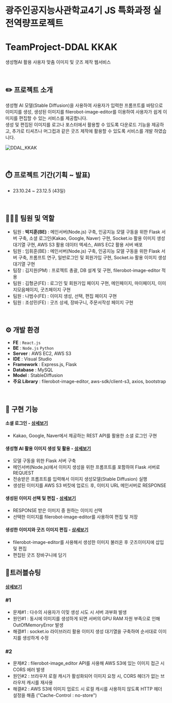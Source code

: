 # 광주인공지능사관학교4기 JS 특화과정 실전역량프로젝트
# TeamProject-DDAL KKAK
생성형AI 활용 사용자 맞춤 이미지 및 굿즈 제작 웹서비스

<br/>



## ✏️ 프로젝트 소개
생성형 AI 모델(Stable Diffusion)을 사용하여 사용자가 입력한 프롬프트를 바탕으로 이미지를 생성,
생성된 이미지를 filerobot-image-editor를 이용하여 사용자가 쉽게 이미지를 편집할 수 있는 서비스를 제공합니다.<br/>
생성 및 편집된 이미지를 로고나 포스터에서 활용할 수 있도록 다운로드 기능을 제공하고, 추가로 티셔츠나 머그컵과 같은
굿즈 제작에 활용할 수 있도록 서비스를 개발 하였습니다.

![DDAL_KKAK](https://github.com/asdfgl98/Project-DDAL_KKAK/assets/83624652/814e4fa9-2e5d-4315-96e1-bd58f05492ce)


<br/>

## ⏱️ 프로젝트 기간(기획 ~ 발표)
* 23.10.24 ~ 23.12.5 (43일)

<br/>

## 🧑‍🤝‍🧑 팀원 및 역할
* 팀원 : **박지훈(BE)** : 메인서버(Node.js) 구축, 인공지능 모델 구동을 위한 Flask 서버 구축, 소셜 로그인(Kakao, Google, Naver) 구현, Socket.io 활용 이미지 생성 대기열 구현, AWS S3 활용 데이터 엑세스, AWS EC2 활용 서버 배포
* 팀원 : 임휘훈(BE) : 메인서버(Node.js) 구축, 인공지능 모델 구동을 위한 Flask 서버 구축, 프롬프트 연구, 일반로그인 및 회원가입 구현, Socket.io 활용 이미지 생성 대기열 구현
* 팀장 : 김지원(PM) : 프로젝트 총괄, DB 설계 및 구현, filerobot-image-editor 적용
* 팀원 : 김형균(FE) : 로그인 및 회원가입 페이지 구현, 메인페이지, 마이페이지, 이미지모음페이지, 굿즈페이지 구현
* 팀원 : 나범수(FE) : 이미지 생성, 선택, 편집 페이지 구현
* 팀원 : 조성민(FE) : 굿즈 상세, 장바구니, 주문서작성 페이지 구현

<br/>

## ⚙️ 개발 환경
- **FE** : `React.js`
- **BE** : `Node.js` `Python`
- **Server** : AWS EC2, AWS S3
- **IDE** : Visual Studio
- **Framework** : Express.js, Flask
- **Database** : MySQL
- **Model** : StableDiffusion
- **주요 Library** : filerobot-image-editor, aws-sdk/client-s3, axios, bootstrap

<br/>

## 📌 구현 기능

#### 소셜 로그인 - <a href="https://github.com/asdfgl98/Project-DDAL_KKAK/wiki/1.-%EC%86%8C%EC%85%9C%EB%A1%9C%EA%B7%B8%EC%9D%B8" target="_blank">상세보기</a>
- Kakao, Google, Naver에서 제공하는 REST API를 활용한 소셜 로그인 구현

#### 생성형 AI 활용 이미지 생성 및 활용 - <a href="https://github.com/asdfgl98/Project-DDAL_KKAK/wiki/2.-%EC%83%9D%EC%84%B1%ED%98%95-AI-%ED%99%9C%EC%9A%A9-%EC%9D%B4%EB%AF%B8%EC%A7%80-%EC%83%9D%EC%84%B1-%EB%B0%8F-%ED%99%9C%EC%9A%A9" target="_blank">상세보기</a>
- 모델 구동을 위한 Flask 서버 구축
- 메인서버(Node.js)에서 이미지 생성을 위한 프롬프트를 포함하여 Flask 서버로 REQUEST
- 전송받은 프롬프트를 입력해서 이미지 생성모델(Stable Diffusion) 실행
- 생성된 이미지를 AWS S3 버킷에 업로드 후, 이미지 URL 메인서버로 RESPONSE

#### 생성된 이미지 선택 및 편집 - <a href="https://github.com/asdfgl98/Project-DDAL_KKAK/wiki/3.-%EC%83%9D%EC%84%B1%EB%90%9C-%EC%9D%B4%EB%AF%B8%EC%A7%80-%EC%84%A0%ED%83%9D-%EB%B0%8F-%ED%8E%B8%EC%A7%91" target="_blank">상세보기</a>
- RESPONSE 받은 이미지 중 원하는 이미지 선택
- 선택한 이미지를 filerobot-image-editor를 사용하여 편집 및 저장

#### 생성한 이미지와 굿즈 이미지 편집 - <a href="https://github.com/asdfgl98/Project-DDAL_KKAK/wiki/4.-%EC%83%9D%EC%84%B1%ED%95%9C-%EC%9D%B4%EB%AF%B8%EC%A7%80%EC%99%80-%EA%B5%BF%EC%A6%88-%EC%9D%B4%EB%AF%B8%EC%A7%80-%ED%8E%B8%EC%A7%91" target="_blank">상세보기</a>
- filerobot-image-editor를 사용해서 생성한 이미지 불러온 후 굿즈이미지에 삽입 및 편집
- 편집된 굿즈 장바구니에 담기


## 🚫트러블슈팅
#### <a href="https://github.com/asdfgl98/Project-DDAL_KKAK/wiki/5.-%ED%8A%B8%EB%9F%AC%EB%B8%94-%EC%8A%88%ED%8C%85" target="_blank">상세보기</a>
### #1 
- 문제#1 : 다수의 사용자가 이밎 생성 시도 시 서버 과부화 발생
- 원인#1 : 동시에 이미지를 생성하게 되면 서버의 GPU RAM 자원 부족으로 인해 OutOfMemoryError 발생
- 해결#1 : socket.io 라이브러리 활용 이미지 생성 대기열을 구축하여 순서대로 이미지를 생성하게 수정

### #2
- 문제#2 : filerobot-image_editor API를 사용해 AWS S3에 있는 이미지 접근 시 CORS 에러 발생
- 원인#2 : 브라우저 로컬 캐시가 활성화되어 이미지 요청 시, CORS 헤더가 없는 브라우저 캐시를 재사용
- 해결#2 : AWS S3에 이미지 업로드 시 로컬 캐시를 사용하지 않도록 HTTP 헤더 설정을 해줌 ("Cache-Control : no-store")

